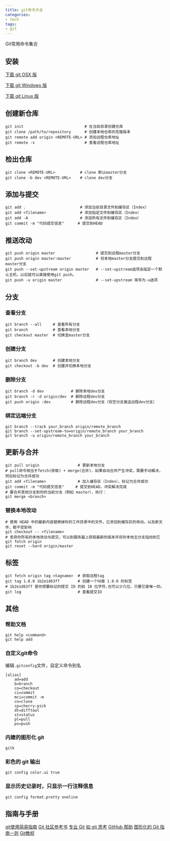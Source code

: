 ```yaml
---
title: git命令大全
categories:
- tech
tags:
- git
---
```


Git常用命令集合

<!-- more -->

## 安装

[下载 git OSX 版](http://code.google.com/p/git-osx-installer/downloads/list?can=3)

[下载 git Windows 版](http://code.google.com/p/msysgit/downloads/list?can=3)

[下载 git Linux 版](http://book.git-scm.com/2_installing_git.html)

## 创建新仓库

```
git init                           # 在当前目录创建仓库
git clone /path/to/repository      # 创建本地仓库的克隆版本
git remote add origin <REMOTE-URL> # 添加远程仓库地址
git remote -v                      # 查看远程仓库地址
```
## 检出仓库
```
git clone <REMOTE-URL>           # clone 默认master分支
git clone -b dev <REMOTE-URL>    # clone dev分支
```
## 添加与提交
```
git add .                        # 添加当前目录文件到缓存区（Index）
git add <filename>               # 添加指定文件到缓存区（Index）
git add -A                       # 添加所有文件到缓存区（Index）
git commit -m "代码提交信息"      # 提交到HEAD
```
## 推送改动

```
git push origin master                  # 提交到远程master分支
git push origin master:master           # 将本地master分支提交到远程master分支
git push --set-upstream origin master   # --set-upstream选项会指定一个默认主机，以后就可以直接使用git push。
git push -u origin master               # --set-upstream 简写为-u选项
```



## 分支
### 查看分支
```
git branch --all     # 查看所有分支
git branch           # 查看本地分支
git checkout master  # 切换至master分支
```
### 创建分支
```
git branch dev       # 创建本地分支
git checkout -b dev  # 创建并切换本地分支
```
### 删除分支

```
git branch -d dev            # 删除本地dev分支
git branch -r -d origin/dev  # 删除远程dev分支
git push origin :dev         # 删除远程dev分支（将空分支推送远程dev分支）
```



### 绑定远端分支

```
git branch --track your_branch origin/remote_branch
git branch --set-upstream-to=origin/remote_branch your_branch
git branch -u origin/remote_branch your_branch
```
## 更新与合并
```
git pull origin                 # 更新本地分支
# pull命令相当于fetch(获取) + merge(合并)，如果自动合并产生冲突，需要手动解决，然后标记为合并成功
git add <filename>              # 加入缓存区（Index），标记为合并成功
git commit -m "代码提交信息"     # 提交到HEAD，冲突解决完成
# 要合并其他分支到你的当前分支（例如 master），执行：
git merge <branch>
```
### 替换本地改动
```
# 使用 HEAD 中的最新内容替换掉你的工作目录中的文件。已添加到缓存区的改动，以及新文件，都不受影响
git checkout -- <filename>
# 丢弃你所有的本地改动与提交，可以到服务器上获取最新的版本并将你本地主分支指向到它
git fetch origin
git reset --hard origin/master
```
## 标签

```
git fetch origin tag <tagname>  # 获取远程tag
git tag 1.0.0 1b2e1d63ff        # 创建一个叫做 1.0.0 的标签
# 1b2e1d63ff 是你想要标记的提交 ID 的前 10 位字符,也可以少几位，只要它是唯一的。 
git log                         # 查看提交ID
```

## 其他

### 帮助文档
```
git help <command>
git help add
```

### 自定义git命令
编辑`.gitconfig`文件，自定义命令别名
```
[alias]
    ad=add
    b=branch
    co=checkout
    ci=commit
    mci=commit -m
    cn=clone
    cp=cherry-pick
    dt=difftool
    st=status
    pl=pull
    ps=push
```
### 内建的图形化 git
`gitk`
### 彩色的 git 输出
`git config color.ui true`
### 显示历史记录时，只显示一行注释信息
`git config format.pretty oneline`

## 指南与手册

[git使用简易指南](http://bins.top/git/)
[Git 社区参考书](http://book.git-scm.com/)
[专业 Git](http://progit.org/book/)
[如 git 思考](http://think-like-a-git.net/)
[GitHub 帮助](http://help.github.com/)
[图形化的 Git 指南一则](http://marklodato.github.com/visual-git-guide/index-en.html)
[Git教程](https://www.liaoxuefeng.com/wiki/0013739516305929606dd18361248578c67b8067c8c017b000)





